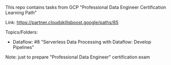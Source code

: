 This repo contains tasks from GCP "Professional Data Engineer Certification Learning Path"

Link: https://partner.cloudskillsboost.google/paths/85

Topics/Folders:
 - Dataflow: #8 "Serverless Data Processing with Dataflow: Develop Pipelines"

Note: just to prepare "Professional Data Engineer" certification exam
